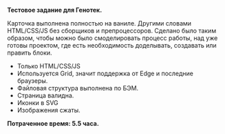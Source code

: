 **Тестовое задание для Генотек.**

Карточка выполнена полностью на ваниле.
Другими словами HTML/CSS/JS без сборщиков и препроцессоров.
Сделано было таким образом, чтобы можно было смоделировать процесс работы, над уже готовы проектом, где есть необходимость доделывать, создавать или править блоки.

* Только HTML/CSS/JS
* Используется Grid, значит поддержка от Edge и последние браузеры. 
* Файловая структура выполнена по БЭМ.
* Страница валидна.
* Иконки в SVG
* Изображения сжаты. 

**Потраченное время: 5.5 часа.**